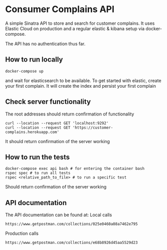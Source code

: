 # Consumer Complains API
A simple Sinatra API to store and search for customer complains. It
uses Elastic Cloud on production and a regular elastic & kibana setup via
docker-compose.

The API has no authentication thus far.
## How to run locally
```
docker-compose up
```
and wait for elasticsearch to be available. To get started with elastic, create your first complain. It will
create the index and persist your first complain
## Check server functionality
The root addresses should return confirmation of functionality
```
curl --location --request GET 'localhost:9292'
curl --location --request GET 'https://customer-complains.herokuapp.com'
```
It should return confirmation of the server working
## How to run the tests
```
docker-compose exec api bash # for entering the container bash
rspec spec # to run all tests
rspec <relative_path_to_file> # to run a specific test
```
Should return confirmation of the server working
## API documentation
The API documentation can be found at:
Local calls
```
https://www.getpostman.com/collections/025e0460a08a7462e795
```
Production calls
```
https://www.getpostman.com/collections/e68b8926d45aa5529d23
```
